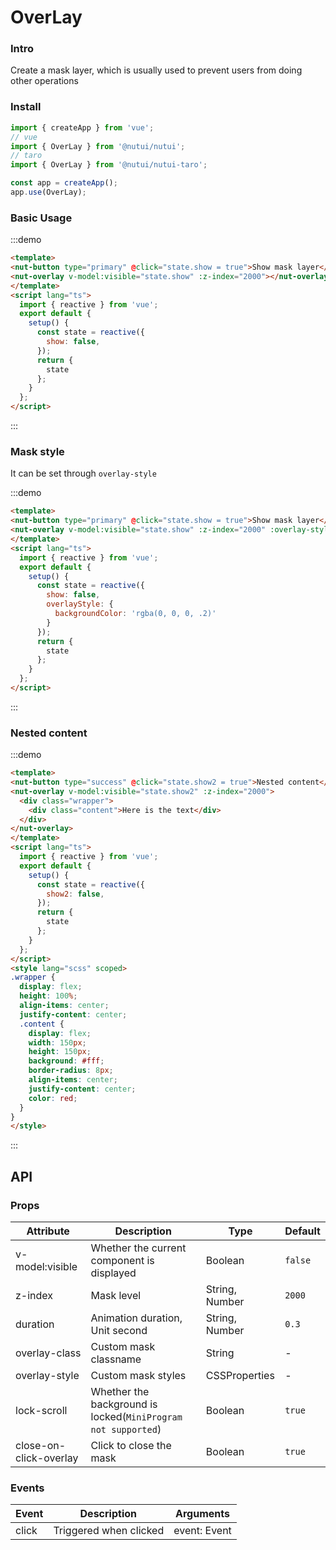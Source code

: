 # OverLay

### Intro

Create a mask layer, which is usually used to prevent users from doing other operations

### Install


```javascript
import { createApp } from 'vue';
// vue
import { OverLay } from '@nutui/nutui';
// taro
import { OverLay } from '@nutui/nutui-taro';

const app = createApp();
app.use(OverLay);
```


### Basic Usage

:::demo

```html
<template>
<nut-button type="primary" @click="state.show = true">Show mask layer</nut-button>
<nut-overlay v-model:visible="state.show" :z-index="2000"></nut-overlay>
</template>
<script lang="ts">
  import { reactive } from 'vue';
  export default {
    setup() {
      const state = reactive({
        show: false,
      });
      return {
        state
      };
    }
  };
</script>
```

:::

### Mask style

It can be set through `overlay-style`

:::demo

```html
<template>
<nut-button type="primary" @click="state.show = true">Show mask layer</nut-button>
<nut-overlay v-model:visible="state.show" :z-index="2000" :overlay-style="state.overlayStyle"></nut-overlay>
</template>
<script lang="ts">
  import { reactive } from 'vue';
  export default {
    setup() {
      const state = reactive({
        show: false,
        overlayStyle: {
          backgroundColor: 'rgba(0, 0, 0, .2)'
        }
      });
      return {
        state
      };
    }
  };
</script>
```

:::

### Nested content

:::demo

```html
<template>
<nut-button type="success" @click="state.show2 = true">Nested content</nut-button>
<nut-overlay v-model:visible="state.show2" :z-index="2000">
  <div class="wrapper">
    <div class="content">Here is the text</div>
  </div>
</nut-overlay>
</template>
<script lang="ts">
  import { reactive } from 'vue';
  export default {
    setup() {
      const state = reactive({
        show2: false,
      });
      return {
        state
      };
    }
  };
</script>
<style lang="scss" scoped>
.wrapper {
  display: flex;
  height: 100%;
  align-items: center;
  justify-content: center;
  .content {
    display: flex;
    width: 150px;
    height: 150px;
    background: #fff;
    border-radius: 8px;
    align-items: center;
    justify-content: center;
    color: red;
  }
}
</style>
```

:::

## API

### Props

| Attribute | Description | Type   | Default |
| ---------------------- | ---------------- | -------------- | ------ |
| v-model:visible                   | Whether the current component is displayed | Boolean        | `false`  |
| z-index                | Mask level         | String, Number | `2000`   |
| duration               | Animation duration, Unit second | String, Number | `0.3`    |
| overlay-class          | Custom mask classname   | String         | -      |
| overlay-style          | Custom mask styles   | CSSProperties  | -      |
| lock-scroll            | Whether the background is locked(`MiniProgram not supported`)     | Boolean        | `true`  |
| close-on-click-overlay | Click to close the mask | Boolean        | `true`   |

### Events

| Event | Description                  | Arguments   |
| ------ | ---------- | ------------ |
| click  | Triggered when clicked | event: Event |

